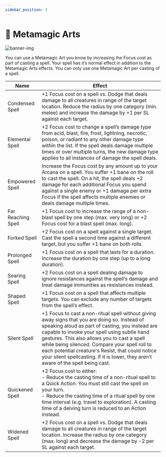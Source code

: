 ```yaml
---
sidebar_position: 3
---
```


# 🧠 Metamagic Arts

![banner-img](/img/banner/metamagic-arts-banner.png)

You can use a Metamagic Art you know by increasing the Focus cost as part of casting a spell. Your spell has it’s normal effect in addition to the Metamagic Arts effects. You can only use one Metamagic Art per casting of a spell.

| Name | Effect |
| --- | --- |
| Condensed Spell | +1 Focus cost on a spell vs. Dodge that deals damage to all creatures in range of the target location. Reduce the radius by one category (min. melee) and increase the damage by +1 per SL against each target. |
| Elemental Spell | +2 Focus cost to change a spell’s damage type from acid, blast, fire, frost, lightning, necrotic, poison, or radiant to any other damage type within the list. If the spell deals damage multiple times or over multiple turns, the new damage type applies to all instances of damage the spell deals. |
| Empowered Spell | Increase the Focus cost by any amount up to your Arcana on a spell. You suffer +1 bane on the roll to cast the spell. On a hit, the spell deals +2 damage for each additional Focus you spend against a single enemy or +1 damage per extra Focus if the spell affects multiple enemies or deals damage multiple times. |
| Far Reaching Spell | +1 Focus cost to increase the range of a non-blast spell by one step (max. very long) or +2 Focus cost for a blast spell (max. long). |
| Forked Spell | +2 Focus cost on a spell against a single target. Cast the spell a second time against a different target, but you suffer +1 bane on both rolls. |
| Prolonged Spell | +1 Focus cost on a spell that lasts for a duration. Increase the duration by one step (up to a long duration). |
| Searing Spell | +2 Focus cost on a spell dealing damage to ignore resistances against the spell‘s damage and treat damage immunities as resistances instead. |
| Shaped Spell | +1 Focus cost on a spell that affects multiple targets. You can exclude any number of targets from the spell’s effect. |
| Silent Spell | +1 Focus to cast a non-ritual spell without giving away signs that you are doing so. Instead of speaking aloud as part of casting, you instead are capable to invoke your spell using subtle hand gestures. This also allows you to cast a spell while being silenced. Compare your spell roll to each potential creature's Resist, that could notice your silent spellcasting. If it is lower, they aren’t aware of the spell being cast. |
| Quickened Spell | +2 Focus cost to either:<br/>- Reduce the casting time of a non-ritual spell to a Quick Action. You must still cast the spell on your turn.<br/>- Reduce the casting time of a ritual spell by one time interval (e.g. travel to exploration). A casting time of a delving turn is reduced to an Action instead. |
| Widened Spell | +2 Focus cost on a spell vs. Dodge that deals damage to all creatures in range of the target location. Increase the radius by one category (max. long) and decrease the damage by -2 per SL against each target. |
